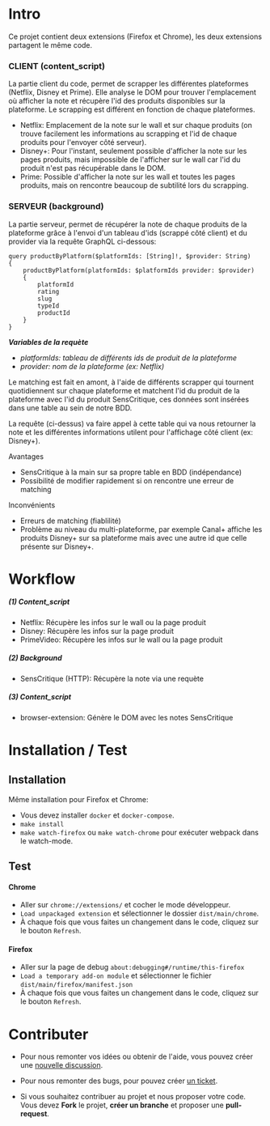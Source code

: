 # Intro

Ce projet contient deux extensions (Firefox et Chrome), les deux extensions partagent le même code.

### **CLIENT (content_script)**

La partie client du code, permet de scrapper les différentes plateformes (Netflix, Disney et Prime). Elle analyse le DOM pour trouver l'emplacement où afficher la note et récupère l'id des produits disponibles sur la plateforme. Le scrapping est différent en fonction de chaque plateformes.

- Netflix: Emplacement de la note sur le wall et sur chaque produits (on trouve facilement les informations au scrapping et l'id de chaque produits pour l'envoyer côté serveur).
- Disney+: Pour l'instant, seulement possible d'afficher la note sur les pages produits, mais impossible de l'afficher sur le wall car l'id du produit n'est pas récupérable dans le DOM.
- Prime: Possible d'afficher la note sur les wall et toutes les pages produits, mais on rencontre beaucoup de subtilité lors du scrapping.

### **SERVEUR (background)**

La partie serveur, permet de récupérer la note de chaque produits de la plateforme grâce à l'envoi d'un tableau d'ids (scrappé côté client) et du provider via la requête GraphQL ci-dessous:

```
query productByPlatform($platformIds: [String]!, $provider: String)
{
    productByPlatform(platformIds: $platformIds provider: $provider)
    {
        platformId
        rating
        slug
        typeId
        productId
    }
}
```

**_Variables de la requète_**

- _platformIds: tableau de différents ids de produit de la plateforme_
- _provider: nom de la plateforme (ex: Netflix)_

Le matching est fait en amont, à l'aide de différents scrapper qui tournent quotidiennent sur chaque plateforme et matchent l'id du produit de la plateforme avec l'id du produit SensCritique, ces données sont insérées dans une table au sein de notre BDD.

La requête (ci-dessus) va faire appel à cette table qui va nous retourner la note et les différentes informations utilent pour l'affichage côté client (ex: Disney+).

Avantages

- SensCritique à la main sur sa propre table en BDD (indépendance)
- Possibilité de modifier rapidement si on rencontre une erreur de matching

Inconvénients

- Erreurs de matching (fiablilité)
- Problème au niveau du multi-plateforme, par exemple Canal+ affiche les produits Disney+ sur sa plateforme mais avec une autre id que celle présente sur Disney+.

# Workflow

##### (1) Content_script

- Netflix: Récupère les infos sur le wall ou la page produit
- Disney: Récupère les infos sur la page produit
- PrimeVideo: Récupère les infos sur le wall ou la page produit

##### (2) Background

- SensCritique (HTTP): Récupère la note via une requète

##### (3) Content_script

- browser-extension: Génère le DOM avec les notes SensCritique

# Installation / Test

## Installation

Même installation pour Firefox et Chrome:

- Vous devez installer `docker` et `docker-compose`.
- `make install`
- `make watch-firefox` ou `make watch-chrome` pour exécuter webpack dans le watch-mode.

## Test

#### Chrome

- Aller sur `chrome://extensions/` et cocher le mode développeur.
- `Load unpackaged extension` et sélectionner le dossier `dist/main/chrome`.
- À chaque fois que vous faites un changement dans le code, cliquez sur le bouton `Refresh`.

#### Firefox

- Aller sur la page de debug `about:debugging#/runtime/this-firefox`
- `Load a temporary add-on module` et sélectionner le fichier `dist/main/firefox/manifest.json`
- À chaque fois que vous faites un changement dans le code, cliquez sur le bouton `Refresh`.

# Contributer

- Pour nous remonter vos idées ou obtenir de l'aide, vous pouvez créer une [nouvelle discussion](https://github.com/SensCritique/browser-extension/discussions).
- Pour nous remonter des bugs, pour pouvez créer [un ticket](https://github.com/SensCritique/browser-extension/issues/new).

- Si vous souhaitez contribuer au projet et nous proposer votre code. Vous
  devez **Fork** le projet, **créer un branche** et proposer une **pull-request**.
